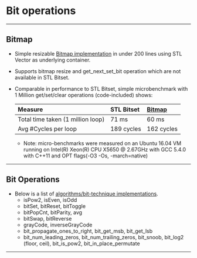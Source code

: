 Bit operations
===================

----------------------------------------------------------------------------------------
Bitmap
--------------------------------------------
- Simple resizable [Bitmap implementation](./bitmap.h) in under 200 lines using STL Vector as underlying container.
- Supports bitmap resize and get_next_set_bit operation which are not available in STL Bitset.
- Comparable in performance to STL Bitset, simple microbenchmark with 1 Million get/set/clear operations (code-included) shows:

  | Measure                           |  STL Bitset | [Bitmap](./bit_ops/bitmap.h)      |
  |:----------------------------------|:------------|:------------|
  | Total time taken (1 million loop) |  71 ms      | 60 ms       | 
  | Avg #Cycles per loop              |  189 cycles | 162 cycles  |
  - Note: micro-benchmarks were measured on an Ubuntu 16.04 VM running on Intel(R) Xeon(R) CPU X5650 @ 2.67GHz with GCC 5.4.0 with C++11 and OPT flags(-O3 -Os, -march=native)
  
----------------------------------------------------------------------------------------
Bit Operations
--------------------------------------------
- Below is a list of [algorithms/bit-technique implementations](./bit_ops.h).
  - isPow2, isEven, isOdd
  - bitSet, bitReset, bitToggle
  - bitPopCnt, bitParity, avg
  - bitSwap, bitReverse
  - grayCode, inverseGrayCode
  - bit_propagate_ones_to_right, bit_get_msb, bit_get_lsb
  - bit_num_leading_zeros, bit_num_trailing_zeros, bit_snoob, bit_log2 (floor, ceil), bit_is_pow2, bit_in_place_permutate
  
----------------------------------------------------------------------------------------